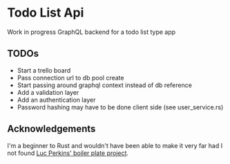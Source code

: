 # Todo List Api
Work in progress GraphQL backend for a todo list type app

## TODOs
 - Start a trello board
 - Pass connection url to db pool create
 - Start passing around graphql context instead of db reference
 - Add a validation layer
 - Add an authentication layer
 - Password hashing may have to be done client side (see user_service.rs)

 ## Acknowledgements
 I'm a beginner to Rust and wouldn't have been able to make it very far had I not found [Luc Perkins' boiler plate project](https://github.com/lucperkins/rust-graphql-juniper-actix-diesel-postgres).
 
